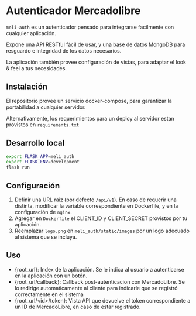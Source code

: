 Autenticador Mercadolibre
=========================

`meli-auth` es un autenticador pensado para
integrarse facilmente con cualquier aplicación.

Expone una API RESTful fácil de usar, y una base
de datos MongoDB para resguardo e integridad
de los datos necesarios.

La aplicación también provee configuración de vistas,
para adaptar el look & feel a tus necesidades.

Instalación
-----------

El repositorio provee un servicio docker-compose,
para garantizar la portabilidad a cualquier servidor.

Alternativamente, los requerimientos para un deploy al
servidor estan provistos en `requirements.txt`

Desarrollo local
----------------

```bash
export FLASK_APP=meli_auth
export FLASK_ENV=development
flask run
```

Configuración
-------------

1. Definir una URL raiz (por defecto `/api/v1`).
En caso de requerir una distinta, modificar la
variable correspondiente en Dockerfile, y
en la configuración de `nginx`.
2. Agregar en `Dockerfile` el
CLIENT_ID y CLIENT_SECRET provistos por tu
aplicación.
3. Reemplazar `logo.png` en `meli_auth/static/images`
por un logo adecuado al sistema que se incluya.

Uso
---

* {root_url}: Index de la aplicación. Se le indica
al usuario a autenticarse en la aplicación con un
botón.
* {root_url/callback}: Callback post-autenticacion
con MercadoLibre. Se lo redirige automaticamente
al cliente para indicarle que se registró
correctamente en el sistema
* {root_url/\<id\>/token}: Vista API que devuelve el
token correspondiente a un ID de MercadoLibre, en
caso de estar registrado.
